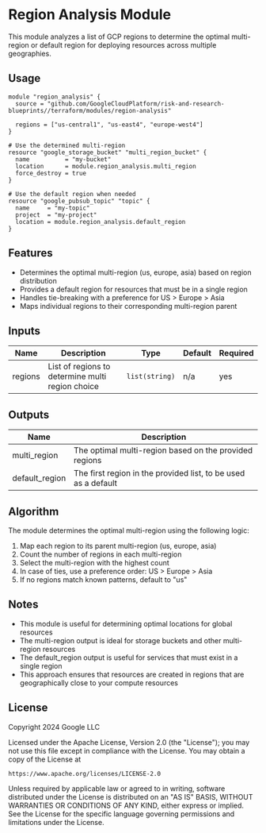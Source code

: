 # Region Analysis Module

This module analyzes a list of GCP regions to determine the optimal multi-region or default region for deploying resources across multiple geographies.

## Usage

```hcl
module "region_analysis" {
  source = "github.com/GoogleCloudPlatform/risk-and-research-blueprints//terraform/modules/region-analysis"

  regions = ["us-central1", "us-east4", "europe-west4"]
}

# Use the determined multi-region
resource "google_storage_bucket" "multi_region_bucket" {
  name          = "my-bucket"
  location      = module.region_analysis.multi_region
  force_destroy = true
}

# Use the default region when needed
resource "google_pubsub_topic" "topic" {
  name     = "my-topic"
  project  = "my-project"
  location = module.region_analysis.default_region
}
```

## Features

- Determines the optimal multi-region (us, europe, asia) based on region distribution
- Provides a default region for resources that must be in a single region
- Handles tie-breaking with a preference for US > Europe > Asia
- Maps individual regions to their corresponding multi-region parent

## Inputs

| Name | Description | Type | Default | Required |
|------|-------------|------|---------|----------|
| regions | List of regions to determine multi region choice | `list(string)` | n/a | yes |

## Outputs

| Name | Description |
|------|-------------|
| multi_region | The optimal multi-region based on the provided regions |
| default_region | The first region in the provided list, to be used as a default |

## Algorithm

The module determines the optimal multi-region using the following logic:

1. Map each region to its parent multi-region (us, europe, asia)
2. Count the number of regions in each multi-region
3. Select the multi-region with the highest count
4. In case of ties, use a preference order: US > Europe > Asia
5. If no regions match known patterns, default to "us"

## Notes

- This module is useful for determining optimal locations for global resources
- The multi-region output is ideal for storage buckets and other multi-region resources
- The default_region output is useful for services that must exist in a single region
- This approach ensures that resources are created in regions that are geographically close to your compute resources

## License

Copyright 2024 Google LLC

Licensed under the Apache License, Version 2.0 (the "License");
you may not use this file except in compliance with the License.
You may obtain a copy of the License at

    https://www.apache.org/licenses/LICENSE-2.0

Unless required by applicable law or agreed to in writing, software
distributed under the License is distributed on an "AS IS" BASIS,
WITHOUT WARRANTIES OR CONDITIONS OF ANY KIND, either express or implied.
See the License for the specific language governing permissions and
limitations under the License.